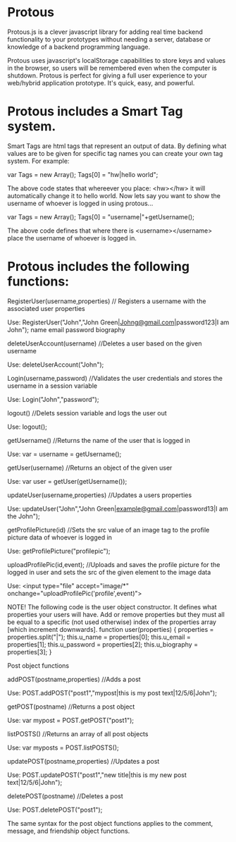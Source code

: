 # Protous
Protous.js is a clever javascript library for adding real time backend functionality to your prototypes without needing a server, database or knowledge of a backend programming language. 

Protous uses javascript's localStorage capabilities to store keys and values in the browser, so users will be remembered even when the computer is shutdown. Protous is perfect for giving a full user experience to your web/hybrid application prototype. It's quick, easy, and powerful.

# Protous includes a Smart Tag system.
Smart Tags are html tags that represent an output of data. By defining what values are to be given for specific tag names you can create your own tag system. For example:

var Tags = new Array();
Tags[0] = "hw|hello world";

The above code states that whereever you place: &lt;hw&gt;&lt;/hw&gt; it will automatically change it to hello world.
Now lets say you want to show the username of whoever is logged in using protous...

var Tags = new Array();
Tags[0] = "username|"+getUsername();

The above code defines that where there is &lt;username&gt;&lt;/username&gt; place the username of whoever is logged in.

# Protous includes the following functions:

RegisterUser(username,properties) // Registers a username with the associated user properties

Use: RegisterUser("John","John Green|Johng@gmail.com|password123|I am John");
                          name       email           password    biography

deleteUserAccount(username) //Deletes a user based on the given username

Use: deleteUserAccount("John");

Login(username,password) //Validates the user credentials and stores the username in a session variable

Use: Login("John","password");

logout() //Delets session variable and logs the user out

Use: logout();

getUsername() //Returns the name of the user that is logged in

Use: var = username = getUsername();

getUser(username) //Returns an object of the given user

Use: var user = getUser(getUsername());

updateUser(username,properties) //Updates a users properties

Use: updateUser("John","John Green|example@gmail.com|password13|I am the John");

getProfilePicture(id) //Sets the src value of an image tag to the profile picture data of whoever is logged in

Use: getProfilePicture("profilepic");

uploadProfilePic(id,event); //Uploads and saves the profile picture for the logged in user and sets the src of the given element to the image data

Use: &lt;input type="file" accept="image/*" onchange="uploadProfilePic('profile',event)"&gt;


NOTE!
The following code is the user object constructor. It defines what properties your users will have. Add or remove properties but they must all be equal to a specific (not used otherwise) index of the properties array [which increment downwards].
function user(properties) {
	properties = properties.split("|");
	this.u_name = properties[0];
	this.u_email = properties[1];
	this.u_password = properties[2];
	this.u_biography = properties[3];
}

Post object functions

addPOST(postname,properties) //Adds a post

Use: POST.addPOST("post1","mypost|this is my post text|12/5/6|John");

getPOST(postname) //Returns a post object

Use: var mypost = POST.getPOST("post1");

listPOSTS() //Returns an array of all post objects

Use: var myposts = POST.listPOSTS();

updatePOST(postname,properties) //Updates a post

Use: POST.updatePOST("post1","new title|this is my new post text|12/5/6|John");

deletePOST(postname) //Deletes a post

Use: POST.deletePOST("post1");

The same syntax for the post object functions applies to the comment, message, and friendship object functions.
